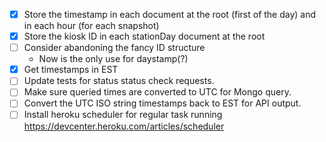 - [X] Store the timestamp in each document at the root (first of the day) and in each hour (for each snapshot)
- [X] Store the kiosk ID in each stationDay document at the root
- [ ] Consider abandoning the fancy ID structure
  - Now is the only use for daystamp(?)
- [X] Get timestamps in EST
- [ ] Update tests for status status check requests.
- [ ] Make sure queried times are converted to UTC for Mongo query.
- [ ] Convert the UTC ISO string timestamps back to EST for API output.
- [ ] Install heroku scheduler for regular task running https://devcenter.heroku.com/articles/scheduler
